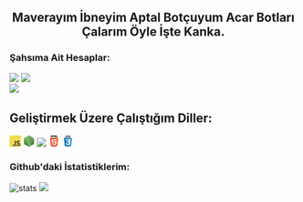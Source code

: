    <h2 align="center">Maverayım İbneyim Aptal Botçuyum Acar Botları Çalarım Öyle İşte Kanka.</h2>

<h3>Şahsıma Ait Hesaplar:</h3>
<p align="left">
<a href="https://discord.com/users/853164355578888202" target"blank_"><img src="https://img.shields.io/badge/discord%20-7289DA.svg?&style=for-the-badge&logo=discord&logoColor=white"></a>
<a href="https://github.com/Maveracim" target"blank_"><img src="https://img.shields.io/badge/GitHub%20-191717.svg?&style=for-the-badge&logo=github&logoColor=white"></a>
</br><img src="https://komarev.com/ghpvc/?username=Maveracim&color=dc143c"/>
</p>

## Geliştirmek Üzere Çalıştığım Diller:

<code><img height="20" src="https://raw.githubusercontent.com/github/explore/80688e429a7d4ef2fca1e82350fe8e3517d3494d/topics/javascript/javascript.png"></code>
<code><img height="20" src="https://raw.githubusercontent.com/github/explore/80688e429a7d4ef2fca1e82350fe8e3517d3494d/topics/nodejs/nodejs.png"></code>
<code><img height="20" src="https://camo.githubusercontent.com/d11bc5fc022603363226da69441297bc1f6dda6cd6253d80f5ed010125810aad/68747470733a2f2f692e696d6775722e636f6d2f534931445a66332e706e67"></code>
<code><img height="20" src="https://raw.githubusercontent.com/github/explore/80688e429a7d4ef2fca1e82350fe8e3517d3494d/topics/html/html.png"></code>
<code><img height="20" src="https://raw.githubusercontent.com/github/explore/80688e429a7d4ef2fca1e82350fe8e3517d3494d/topics/css/css.png"></code>
</br>
<h3 align="left">Github'daki İstatistiklerim:</h3>
<p align="left">
   <img src="https://github-readme-stats.vercel.app/api?username=Maveracim&count_private=true&show_icons=true&theme=dark&hide_border=true" width="%100" height="150px" alt="stats" />
   <img src="https://github-readme-stats.vercel.app/api/top-langs/?username=Maveracim&layout=compact&theme=dark&hide_border=true" />
